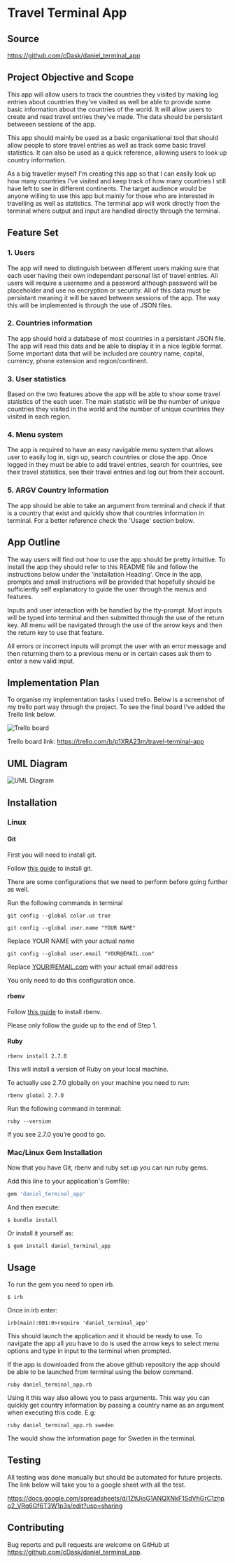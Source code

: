 # Travel Terminal App

## Source

https://github.com/cDask/daniel_terminal_app

## Project Objective and Scope

This app will allow users to track the countries they visited by making log entries about countries they've visited as well be able to provide some basic information about the countries of the world. It will allow users to create and read travel entries they've made. The data should be persistant betweeen sessions of the app. 

This app should mainly be used as a basic organisational tool that should allow people to store travel entries as well as track some basic travel statistics. It can also be used as a quick reference, allowing users to look up country information. 

As a big traveller myself I'm creating this app so that I can easily look up how many countries I've visited and keep track of how many countries I still have left to see in different continents. The target audience would be anyone willing to use this app but mainly for those who are interested in travelling as well as statistics. The terminal app will work directly from the terminal where output and input are handled directly through the terminal.

## Feature Set

### 1. Users

The app will need to distinguish between different users making sure that each user having their own independant personal list of travel entries. All users will require a username and a password although password will be placeholder and use no encryption or security. All of this data must be persistant meaning it will be saved between sessions of the app. The way this will be implemented is through the use of JSON files.

### 2. Countries information

The app should hold a database of most countries in a persistant JSON file. The app will read this data and be able to display it in a nice legible format. Some important data that will be included are country name, capital, currency, phone extension and region/continent.

### 3. User statistics

Based on the two features above the app will be able to show some travel statistics of the each user. The main statistic will be the number of unique countries they visited in the world and the number of unique countries they visited in each region.

### 4. Menu system

The app is required to have an easy navigable menu system that allows user to easily log in, sign up, search countries or close the app. Once logged in they must be able to add travel entries, search for countries, see their travel statistics, see their travel entries and log out from their account.

### 5. ARGV Country Information

The app should be able to take an argument from terminal and check if that is a country that exist and quickly show that countries information in terminal. For a better reference check the 'Usage' section below.

## App Outline

The way users will find out how to use the app should be pretty intuitive. To install the app they should refer to this README file and follow the instructions below under the 'Installation Heading'. Once in the app, prompts and small instructions will be provided that hopefully should be sufficiently self explanatory to guide the user through the menus and features.

Inputs and user interaction with be handled by the tty-prompt. Most inputs will be typed into terminal and then submitted through the use of the return key. All menu will be navigated through the use of the arrow keys and then the return key to use that feature.

All errors or incorrect inputs will prompt the user with an error message and then returning them to a previous menu or in certain cases ask them to enter a new valid input.

## Implementation Plan

To organise my implementation tasks I used trello. Below is a screenshot of my trello part way through the project. To see the final board I've added the Trello link below.

![Trello board](./trelloboard.png)

Trello board link:
https://trello.com/b/p1XRA23m/travel-terminal-app

## UML Diagram

![UML Diagram](./travel-terminal-app.png)

## Installation

### Linux
    
#### Git

First you will need to install git.

Follow [this guide](https://www.digitalocean.com/community/tutorials/how-to-install-git-on-ubuntu-18-04) to install git.

There are some configurations that we need to perform before going further as well.

Run the following commands in terminal

    git config --global color.us true

    git config --global user.name "YOUR NAME"

Replace YOUR NAME with your actual name

    git config --global user.email "YOUR@EMAIL.com"

Replace YOUR@EMAIL.com with your actual email address

You only need to do this configuration once.

#### rbenv

Follow [this guide](https://www.digitalocean.com/community/tutorials/how-to-install-ruby-on-rails-with-rbenv-on-ubuntu-18-04) to install rbenv.

Please only follow the guide up to the end of Step 1.

#### Ruby

    rbenv install 2.7.0

This will install a version of Ruby on your local machine.

To actually use 2.7.0 globally on your machine you need to run:

    rbenv global 2.7.0

Run the following command in terminal:

    ruby --version 

If you see 2.7.0 you’re good to go.

### Mac/Linux Gem Installation

Now that you have Git, rbenv and ruby set up you can run ruby gems.

Add this line to your application's Gemfile:

```ruby
gem 'daniel_terminal_app'
```

And then execute:

    $ bundle install

Or install it yourself as:

    $ gem install daniel_terminal_app

## Usage

To run the gem you need to open irb.

    $ irb

Once in irb enter:

    irb(main):001:0>require 'daniel_terminal_app'

This should launch the application and it should be ready to use.
To navigate the app all you have to do is used the arrow keys to select menu options and type in input to the terminal when prompted.

If the app is downloaded from the above github repository the app should be able to be launched from terminal using the below command.

    ruby daniel_terminal_app.rb
Using it this way also allows you to pass arguments. This way you can quickly get country information by passing a country name as an argument when executing this code. E.g:
    
    ruby daniel_terminal_app.rb sweden

The would show the information page for Sweden in the terminal.

## Testing

All testing was done manually but should be automated for future projects. The link below will take you to a google sheet with all the test.

https://docs.google.com/spreadsheets/d/1ZtUioG1ANQXNkF1SdVhGrC1zhpo2_VRq6Gf6T3W1p3s/edit?usp=sharing

## Contributing

Bug reports and pull requests are welcome on GitHub at https://github.com/cDask/daniel_terminal_app.




